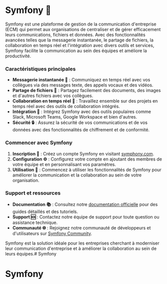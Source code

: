 # Symfony 🎵

Symfony est une plateforme de gestion de la communication d'entreprise (ECM) qui permet aux organisations de centraliser et de gérer efficacement leurs communications, fichiers et données. Avec des fonctionnalités avancées telles que la messagerie instantanée, le partage de fichiers, la collaboration en temps réel et l'intégration avec divers outils et services, Symfony facilite la communication au sein des équipes et améliore la productivité.

### Caractéristiques principales

- **Messagerie instantanée 💬** : Communiquez en temps réel avec vos collègues via des messages texte, des appels vocaux et des vidéos.
- **Partage de fichiers 📁** : Partagez facilement des documents, des images et d'autres fichiers avec vos collègues.
- **Collaboration en temps réel 👥** : Travaillez ensemble sur des projets en temps réel avec des outils de collaboration intégrés.
- **Intégration 🔗** : Intégrez Symfony avec des outils populaires comme Slack, Microsoft Teams, Google Workspace et bien d'autres.
- **Sécurité 🔒** : Assurez la sécurité de vos communications et de vos données avec des fonctionnalités de chiffrement et de conformité.

### Commencer avec Symfony

1. **Inscription 📝** : Créez un compte Symfony en visitant [symphony.com](https://symphony.com).
2. **Configuration ⚙️** : Configurez votre compte en ajoutant des membres de votre équipe et en personnalisant vos paramètres.
3. **Utilisation 🚀** : Commencez à utiliser les fonctionnalités de Symfony pour améliorer la communication et la collaboration au sein de votre organisation.

### Support et ressources

- **Documentation 📚** : Consultez notre [documentation officielle](https://symphony.com/docs) pour des guides détaillés et des tutoriels.
- **Support 🆘** : Contactez notre équipe de support pour toute question ou assistance technique.
- **Communauté 🌐** : Rejoignez notre communauté de développeurs et d'utilisateurs sur [Symfony Community](https://community.symphony.com).

Symfony est la solution idéale pour les entreprises cherchant à moderniser leur communication d'entreprise et à améliorer la collaboration au sein de leurs équipes.# Symfony
# Symfony
